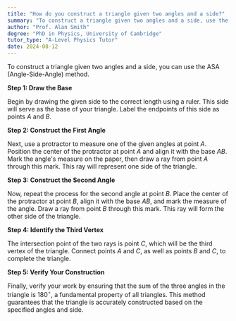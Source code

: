 ```yaml
---
title: "How do you construct a triangle given two angles and a side?"
summary: "To construct a triangle given two angles and a side, use the ASA (Angle-Side-Angle) method."
author: "Prof. Alan Smith"
degree: "PhD in Physics, University of Cambridge"
tutor_type: "A-Level Physics Tutor"
date: 2024-08-12
---
```


To construct a triangle given two angles and a side, you can use the ASA (Angle-Side-Angle) method.

**Step 1: Draw the Base**

Begin by drawing the given side to the correct length using a ruler. This side will serve as the base of your triangle. Label the endpoints of this side as points $A$ and $B$.

**Step 2: Construct the First Angle**

Next, use a protractor to measure one of the given angles at point $A$. Position the center of the protractor at point $A$ and align it with the base $AB$. Mark the angle's measure on the paper, then draw a ray from point $A$ through this mark. This ray will represent one side of the triangle.

**Step 3: Construct the Second Angle**

Now, repeat the process for the second angle at point $B$. Place the center of the protractor at point $B$, align it with the base $AB$, and mark the measure of the angle. Draw a ray from point $B$ through this mark. This ray will form the other side of the triangle.

**Step 4: Identify the Third Vertex**

The intersection point of the two rays is point $C$, which will be the third vertex of the triangle. Connect points $A$ and $C$, as well as points $B$ and $C$, to complete the triangle.

**Step 5: Verify Your Construction**

Finally, verify your work by ensuring that the sum of the three angles in the triangle is $180^\circ$, a fundamental property of all triangles. This method guarantees that the triangle is accurately constructed based on the specified angles and side.
    